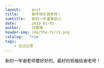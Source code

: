 ```yaml
---
layout:     post
title:      新年快乐谢老师！
subtitle:   新的一年诸事遂心
date:       2023-01-01
author:     孙喜斌
header-img: img/the-first.png
catalog:   true
tags:
    - 生活记录
---
```

新的一年谢老师要好好的，最好的祝福给谢老师！
